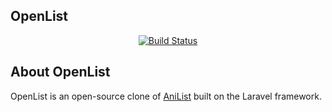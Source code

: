 <p align="center"><h2>OpenList</h2></p>

<p align="center">
<a href="https://travis-ci.org/rororobby/openlist"><img src="https://travis-ci.org/rororobby/openlist.svg" alt="Build Status"></a>
</p>

## About OpenList

OpenList is an open-source clone of [AniList](https://anilist.co/) built on the Laravel framework.